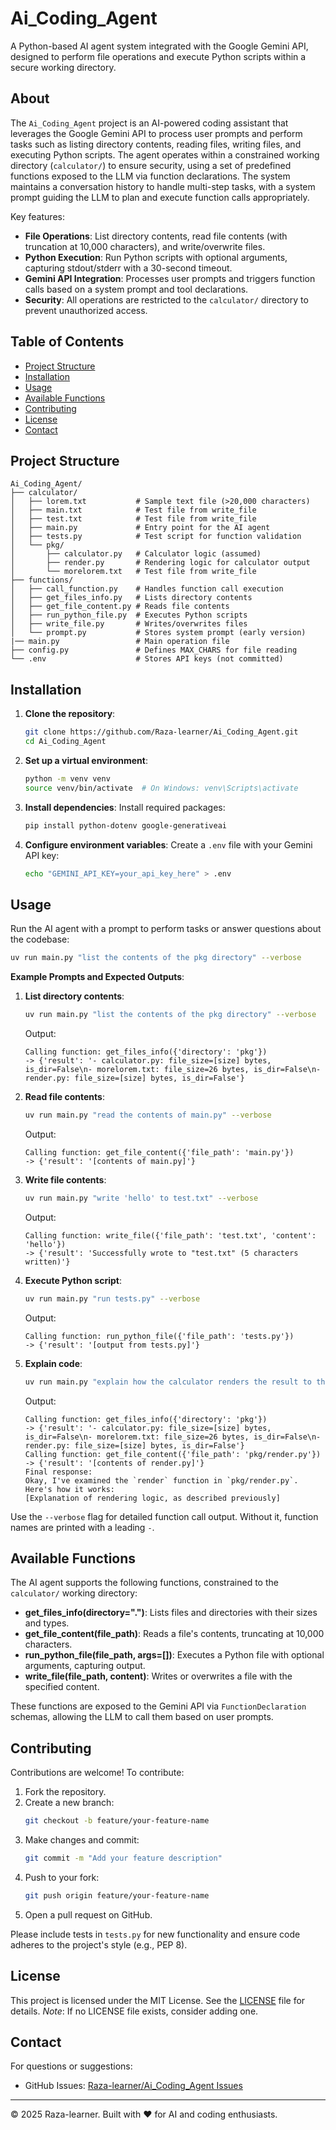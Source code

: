 # Ai_Coding_Agent

A Python-based AI agent system integrated with the Google Gemini API, designed to perform file operations and execute Python scripts within a secure working directory.

## About

The `Ai_Coding_Agent` project is an AI-powered coding assistant that leverages the Google Gemini API to process user prompts and perform tasks such as listing directory contents, reading files, writing files, and executing Python scripts. The agent operates within a constrained working directory (`calculator/`) to ensure security, using a set of predefined functions exposed to the LLM via function declarations. The system maintains a conversation history to handle multi-step tasks, with a system prompt guiding the LLM to plan and execute function calls appropriately.

Key features:
- **File Operations**: List directory contents, read file contents (with truncation at 10,000 characters), and write/overwrite files.
- **Python Execution**: Run Python scripts with optional arguments, capturing stdout/stderr with a 30-second timeout.
- **Gemini API Integration**: Processes user prompts and triggers function calls based on a system prompt and tool declarations.
- **Security**: All operations are restricted to the `calculator/` directory to prevent unauthorized access.

## Table of Contents

- [Project Structure](#project-structure)
- [Installation](#installation)
- [Usage](#usage)
- [Available Functions](#available-functions)
- [Contributing](#contributing)
- [License](#license)
- [Contact](#contact)

## Project Structure

```
Ai_Coding_Agent/
├── calculator/
│   ├── lorem.txt           # Sample text file (>20,000 characters)
│   ├── main.txt            # Test file from write_file
│   ├── test.txt            # Test file from write_file
│   ├── main.py             # Entry point for the AI agent
│   ├── tests.py            # Test script for function validation
│   └── pkg/
│       ├── calculator.py   # Calculator logic (assumed)
│       ├── render.py       # Rendering logic for calculator output
│       └── morelorem.txt   # Test file from write_file
├── functions/
│   ├── call_function.py    # Handles function call execution
│   ├── get_files_info.py   # Lists directory contents
│   ├── get_file_content.py # Reads file contents
│   ├── run_python_file.py  # Executes Python scripts
│   ├── write_file.py       # Writes/overwrites files
│   └── prompt.py           # Stores system prompt (early version)
|── main.py                 # Main operation file
├── config.py               # Defines MAX_CHARS for file reading
└── .env                    # Stores API keys (not committed)
```

## Installation

1. **Clone the repository**:
   ```bash
   git clone https://github.com/Raza-learner/Ai_Coding_Agent.git
   cd Ai_Coding_Agent
   ```

2. **Set up a virtual environment**:
   ```bash
   python -m venv venv
   source venv/bin/activate  # On Windows: venv\Scripts\activate
   ```

3. **Install dependencies**:
   Install required packages:
   ```bash
   pip install python-dotenv google-generativeai
   ```

4. **Configure environment variables**:
   Create a `.env` file with your Gemini API key:
   ```bash
   echo "GEMINI_API_KEY=your_api_key_here" > .env
   ```

## Usage

Run the AI agent with a prompt to perform tasks or answer questions about the codebase:

```bash
uv run main.py "list the contents of the pkg directory" --verbose
```

**Example Prompts and Expected Outputs**:

1. **List directory contents**:
   ```bash
   uv run main.py "list the contents of the pkg directory" --verbose
   ```
   Output:
   ```
   Calling function: get_files_info({'directory': 'pkg'})
   -> {'result': '- calculator.py: file_size=[size] bytes, is_dir=False\n- morelorem.txt: file_size=26 bytes, is_dir=False\n- render.py: file_size=[size] bytes, is_dir=False'}
   ```

2. **Read file contents**:
   ```bash
   uv run main.py "read the contents of main.py" --verbose
   ```
   Output:
   ```
   Calling function: get_file_content({'file_path': 'main.py'})
   -> {'result': '[contents of main.py]'}
   ```

3. **Write file contents**:
   ```bash
   uv run main.py "write 'hello' to test.txt" --verbose
   ```
   Output:
   ```
   Calling function: write_file({'file_path': 'test.txt', 'content': 'hello'})
   -> {'result': 'Successfully wrote to "test.txt" (5 characters written)'}
   ```

4. **Execute Python script**:
   ```bash
   uv run main.py "run tests.py" --verbose
   ```
   Output:
   ```
   Calling function: run_python_file({'file_path': 'tests.py'})
   -> {'result': '[output from tests.py]'}
   ```

5. **Explain code**:
   ```bash
   uv run main.py "explain how the calculator renders the result to the console" --verbose
   ```
   Output:
   ```
   Calling function: get_files_info({'directory': 'pkg'})
   -> {'result': '- calculator.py: file_size=[size] bytes, is_dir=False\n- morelorem.txt: file_size=26 bytes, is_dir=False\n- render.py: file_size=[size] bytes, is_dir=False'}
   Calling function: get_file_content({'file_path': 'pkg/render.py'})
   -> {'result': '[contents of render.py]'}
   Final response:
   Okay, I've examined the `render` function in `pkg/render.py`. Here's how it works:
   [Explanation of rendering logic, as described previously]
   ```

Use the `--verbose` flag for detailed function call output. Without it, function names are printed with a leading `-`.

## Available Functions

The AI agent supports the following functions, constrained to the `calculator/` working directory:

- **get_files_info(directory=".")**: Lists files and directories with their sizes and types.
- **get_file_content(file_path)**: Reads a file's contents, truncating at 10,000 characters.
- **run_python_file(file_path, args=[])**: Executes a Python file with optional arguments, capturing output.
- **write_file(file_path, content)**: Writes or overwrites a file with the specified content.

These functions are exposed to the Gemini API via `FunctionDeclaration` schemas, allowing the LLM to call them based on user prompts.

## Contributing

Contributions are welcome! To contribute:

1. Fork the repository.
2. Create a new branch:
   ```bash
   git checkout -b feature/your-feature-name
   ```
3. Make changes and commit:
   ```bash
   git commit -m "Add your feature description"
   ```
4. Push to your fork:
   ```bash
   git push origin feature/your-feature-name
   ```
5. Open a pull request on GitHub.

Please include tests in `tests.py` for new functionality and ensure code adheres to the project's style (e.g., PEP 8).

## License

This project is licensed under the MIT License. See the [LICENSE](LICENSE) file for details. *Note*: If no LICENSE file exists, consider adding one.

## Contact

For questions or suggestions:
- GitHub Issues: [Raza-learner/Ai_Coding_Agent Issues](https://github.com/Raza-learner/Ai_Coding_Agent/issues)


---

© 2025 Raza-learner. Built with ❤️ for AI and coding enthusiasts.





